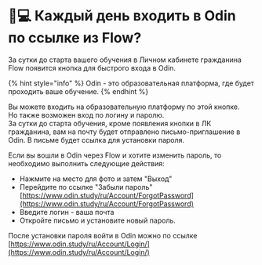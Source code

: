 # 🧑💻 Каждый день входить в Odin по ссылке из Flow?

За сутки до старта вашего обучения в Личном кабинете гражданина Flow появится кнопка для быстрого входа в Odin.

{% hint style="info" %}
Odin - это образовательная платформа, где будет проходить ваше обучение.
{% endhint %}

Вы можете входить на образовательную платформу по этой кнопке.\
Но также возможен вход по логину и паролю.\
За сутки до старта обучения, кроме появления кнопки в ЛК гражданина, вам на почту будет отправлено письмо-приглашение в Odin. В письме будет ссылка для установки пароля.

Если вы вошли в Odin через Flow и хотите изменить пароль, то необходимо выполнить следующие действия:

* Нажмите на место для фото и затем "Выход"
* Перейдите по ссылке "Забыли пароль" [https://www.odin.study/ru/Account/ForgotPassword](https://www.odin.study/ru/Account/ForgotPassword) &#x20;
* Введите логин - ваша почта
* Откройте письмо и установите новый пароль.&#x20;

После установки пароля войти в Odin можно по ссылке [https://www.odin.study/ru/Account/Login/](https://www.odin.study/ru/Account/Login/)

